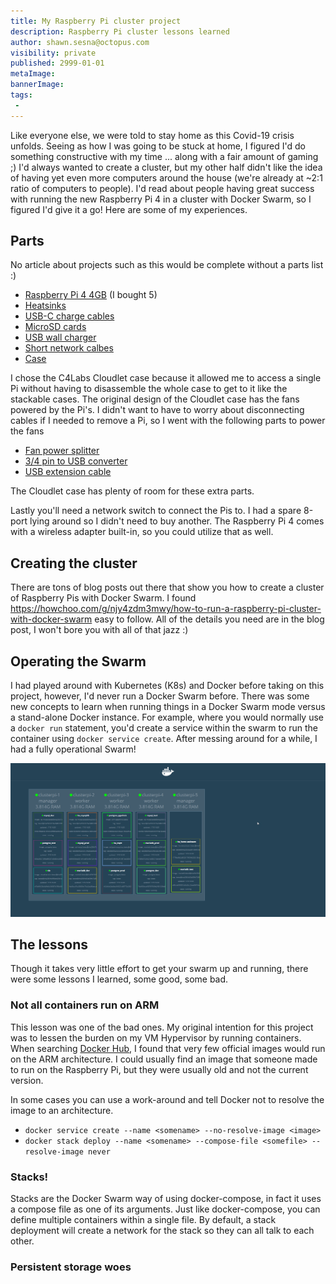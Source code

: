 ```yaml
---
title: My Raspberry Pi cluster project
description: Raspberry Pi cluster lessons learned
author: shawn.sesna@octopus.com
visibility: private
published: 2999-01-01
metaImage: 
bannerImage: 
tags:
 - 
---
```


Like everyone else, we were told to stay home as this Covid-19 crisis unfolds.  Seeing as how I was going to be stuck at home, I figured I'd do something constructive with my time ... along with a fair amount of gaming ;)  I'd always wanted to create a cluster, but my other half didn't like the idea of having yet even more computers around the house (we're already at ~2:1 ratio of computers to people).  I'd read about people having great success with running the new Raspberry Pi 4 in a cluster with Docker Swarm, so I figured I'd give it a go!  Here are some of my experiences.

## Parts
No article about projects such as this would be complete without a parts list :)

- [Raspberry Pi 4 4GB](https://www.amazon.com/gp/product/B07TC2BK1X/ref=ppx_yo_dt_b_asin_title_o01_s00?ie=UTF8&psc=1) (I bought 5)
- [Heatsinks](https://www.amazon.com/gp/product/B082RKKQ2D/ref=ppx_yo_dt_b_asin_title_o03_s00?ie=UTF8&psc=1)
- [USB-C charge cables](https://www.amazon.com/gp/product/B01I4ZOIQY/ref=ppx_yo_dt_b_asin_title_o03_s00?ie=UTF8&psc=1)
- [MicroSD cards](https://www.amazon.com/gp/product/B07N73LB4T/ref=ppx_yo_dt_b_asin_title_o04_s00?ie=UTF8&psc=1)
- [USB wall charger](https://www.amazon.com/gp/product/B00YRYS4T4/ref=ppx_yo_dt_b_asin_title_o04_s00?ie=UTF8&psc=1)
- [Short network calbes](https://www.amazon.com/gp/product/B0721RFHT8/ref=ppx_yo_dt_b_asin_title_o04_s00?ie=UTF8&psc=1)
- [Case](https://www.amazon.com/gp/product/B07D5MJ7PQ/ref=ppx_yo_dt_b_asin_title_o05_s00?ie=UTF8&psc=1)

I chose the C4Labs Cloudlet case because it allowed me to access a single Pi without having to disassemble the whole case to get to it like the stackable cases.  The original design of the Cloudlet case has the fans powered by the Pi's.  I didn't want to have to worry about disconnecting cables if I needed to remove a Pi, so I went with the following parts to power the fans

- [Fan power splitter](https://www.amazon.com/gp/product/B082H6D611/ref=ppx_yo_dt_b_asin_title_o02_s00?ie=UTF8&psc=1)
- [3/4 pin to USB converter](https://www.amazon.com/gp/product/B07FNKPPT2/ref=ppx_yo_dt_b_asin_title_o02_s00?ie=UTF8&psc=1)
- [USB extension cable](https://www.amazon.com/gp/product/B00NH13UFQ/ref=ppx_yo_dt_b_asin_title_o02_s00?ie=UTF8&psc=1)

The Cloudlet case has plenty of room for these extra parts.

Lastly you'll need a network switch to connect the Pis to.  I had a spare 8-port lying around so I didn't need to buy another.  The Raspberry Pi 4 comes with a wireless adapter built-in, so you could utilize that as well.

## Creating the cluster
There are tons of blog posts out there that show you how to create a cluster of Raspberry Pis with Docker Swarm.  I found https://howchoo.com/g/njy4zdm3mwy/how-to-run-a-raspberry-pi-cluster-with-docker-swarm easy to follow.  All of the details you need are in the blog post, I won't bore you with all of that jazz :)

## Operating the Swarm
I had played around with Kubernetes (K8s) and Docker before taking on this project, however, I'd never run a Docker Swarm before.  There was some new concepts to learn when running things in a Docker Swarm mode versus a stand-alone Docker instance.  For example, where you would normally use a `docker run` statement, you'd create a service within the swarm to run the container using `docker service create`.  After messing around for a while, I had a fully operational Swarm!

![](docker-swarm.png)

## The lessons
Though it takes very little effort to get your swarm up and running, there were some lessons I learned, some good, some bad.

### Not all containers run on ARM
This lesson was one of the bad ones.   My original intention for this project was to lessen the burden on my VM Hypervisor by running containers.  When searching [Docker Hub](https://hub.docker.com), I found that very few official images would run on the ARM architecture.  I could usually find an image that someone made to run on the Raspberry Pi, but they were usually old and not the current version.

In some cases you can use a work-around and tell Docker not to resolve the image to an architecture.
- `docker service create --name <somename> --no-resolve-image <image>`
- `docker stack deploy --name <somename> --compose-file <somefile> --resolve-image never`

### Stacks!
Stacks are the Docker Swarm way of using docker-compose, in fact it uses a compose file as one of its arguments.  Just like docker-compose, you can define multiple containers within a single file.  By default, a stack deployment will create a network for the stack so they can all talk to each other.

### Persistent storage woes
